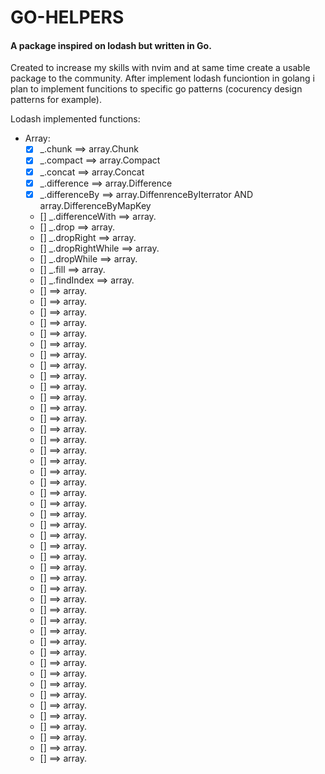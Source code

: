 # GO-HELPERS
#### A package inspired on lodash but written in Go.

Created to increase my skills with nvim and at same time create a usable package to the community.
After implement lodash funciontion in golang i plan to implement funcitions to specific go patterns (cocurency design patterns for example).

Lodash implemented functions:

- Array: 
  - [x] _.chunk ==> array.Chunk
  - [x] _.compact ==> array.Compact
  - [x] _.concat ==> array.Concat
  - [x] _.difference ==> array.Difference
  - [x] _.differenceBy ==> array.DiffenrenceByIterrator AND array.DifferenceByMapKey
  - [] _.differenceWith ==> array.
  - [] _.drop ==> array.
  - [] _.dropRight ==> array.
  - [] _.dropRightWhile ==> array.
  - [] _.dropWhile ==> array.
  - [] _.fill ==> array.
  - [] _.findIndex ==> array.
  - []  ==> array.
  - []  ==> array.
  - []  ==> array.
  - []  ==> array.
  - []  ==> array.
  - []  ==> array.
  - []  ==> array.
  - []  ==> array.
  - []  ==> array.
  - []  ==> array.
  - []  ==> array.
  - []  ==> array.
  - []  ==> array.
  - []  ==> array.
  - []  ==> array.
  - []  ==> array.
  - []  ==> array.
  - []  ==> array.
  - []  ==> array.
  - []  ==> array.
  - []  ==> array.
  - []  ==> array.
  - []  ==> array.
  - []  ==> array.
  - []  ==> array.
  - []  ==> array.
  - []  ==> array.
  - []  ==> array.
  - []  ==> array.
  - []  ==> array.
  - []  ==> array.
  - []  ==> array.
  - []  ==> array.
  - []  ==> array.
  - []  ==> array.
  - []  ==> array.
  - []  ==> array.
  - []  ==> array.
  - []  ==> array.
  - []  ==> array.
  - []  ==> array.
  - []  ==> array.
  - []  ==> array.
  - []  ==> array.
  - []  ==> array.
